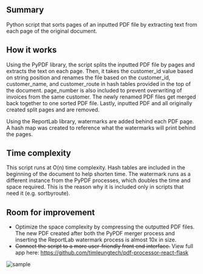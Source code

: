 ## Summary
Python script that sorts pages of an inputted PDF file by extracting text from each page of the original document. 

## How it works 
Using the PyPDF library, the script splits the inputted PDF file by pages and extracts the text on each page. Then, it takes the customer_id value based on string position and renames the file based on the customer_id, customer_name, and customer_route in hash tables provided in the top of the document. page_number is also included to prevent overwriting of invoices from the same customer. The newly renamed PDF files get merged back together to one sorted PDF file. Lastly, inputted PDF and all originally created split pages and are removed. 

Using the ReportLab library, watermarks are added behind each PDF page. A hash map was created to reference what the watermarks will print behind the pages. 

## Time complexity 
This script runs at O(n) time complexity. Hash tables are included in the beginning of the document to help shorten time. The watermark runs as a different instance from the PyPDF processes, which doubles the time and space required. This is the reason why it is included only in scripts that need it (e.g. sortbyroute).

## Room for improvement
* Optimize the space complexity by compressing the outputted PDF files. The new PDF created after both the PyPDF merger process and inserting the ReportLab watermark process is almost 10x in size.
* ~~Connect the script to a more user-friendly front end interface.~~ View full app here: https://github.com/timleungtech/pdf-processor-react-flask

![sample](https://github.com/timleungtech/pdfprocessor/blob/master/sample.jpg)
